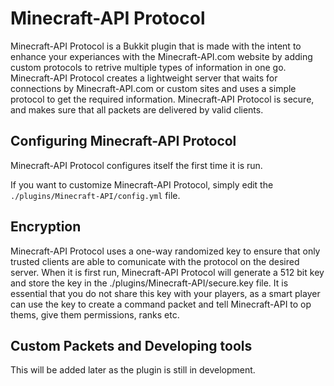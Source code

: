 # Minecraft-API Protocol

Minecraft-API Protocol is a Bukkit plugin that is made with the intent to enhance your experiances with the Minecraft-API.com website by adding custom protocols to retrive multiple types of information in one go. Minecraft-API Protocol creates a lightweight server that waits for connections by Minecraft-API.com or custom sites and uses a simple protocol to get the required information. Minecraft-API Protocol is secure, and makes sure that all packets are delivered by valid clients.

## Configuring Minecraft-API Protocol

Minecraft-API Protocol configures itself the first time it is run.

If you want to customize Minecraft-API Protocol, simply edit the `./plugins/Minecraft-API/config.yml` file.

## Encryption

Minecraft-API Protocol uses a one-way randomized key to ensure that only trusted clients are able to comunicate with the protocol on the desired server. When it is first run, Minecraft-API Protocol will generate a 512 bit key and store the key in the ./plugins/Minecraft-API/secure.key file. It is essential that you do not share this key with your players, as a smart player can use the key to create a command packet and tell Minecraft-API to op thems, give them permissions, ranks etc.

## Custom Packets and Developing tools

This will be added later as the plugin is still in development.

